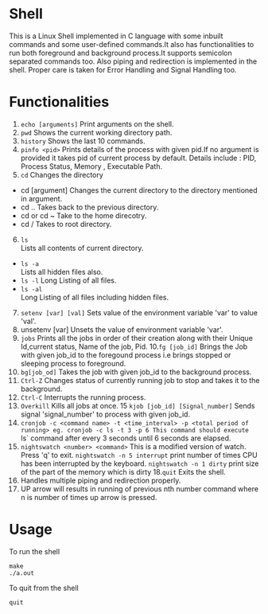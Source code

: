 # Shell
This is a Linux Shell implemented in C language with some inbuilt commands and some user-defined commands.It also has functionalities to run both foreground and background process.It supports semicolon separated commands too. Also piping and redirection is implemented in the shell. Proper care is taken for Error Handling and Signal Handling too.

# Functionalities
1. `echo [arguments]` 
Print arguments on the shell.
2. `pwd`
Shows the current working directory path.
3. `history`
Shows the last 10 commands.
4. `pinfo <pid>`
Prints details of the process with given pid.If no argument is provided it takes pid of current process by default.
Details include : PID, Process Status, Memory , Executable Path.
5. `cd`
Changes the directory
  * cd [argument]
  Changes the current directory to the directory mentioned in argument.
  * cd ..
  Takes back to the previous directory.
  * cd or cd ~
  Take to the home direcotry.
  * cd /
  Takes to root directory.
6. `ls`        
Lists all contents of current directory.       
* `ls -a`        
Lists all hidden files also.
* `ls -l`
Long Listing of all files.      
* `ls -al`       
Long Listing of all files including hidden files.
7. `setenv [var] [val]`
Sets value of the environment variable 'var' to value 'val'.
8. unsetenv [var]
Unsets the value of environment variable 'var'.
9. `jobs`
Prints all the jobs in order of their creation along with their Unique Id,current status, Name of the job, Pid.
10.`fg [job_id]`
Brings the Job with given job_id to the foregound process i.e brings stopped or sleeping process to foreground.
11. `bg[job_od]`
Takes the job with given job_id to the background process.
12. `Ctrl-Z`
Changes status of currently running job to stop and takes it to the background.
13. `Ctrl-C`
Interrupts the running process.
14. `Overkill`
Kills all jobs at once.
15 `kjob [job_id] [Signal_number]`
Sends signal 'signal_number' to process with given job_id.
16. `cronjob -c <command name> -t <time_interval> -p <total period of running>
eg. cronjob -c ls -t 3 -p 6
This command should execute `ls` command after every 3 seconds until 6 seconds
are elapsed.
17. `nightswatch <number> <command>`
This is a modified version of watch. Press 'q' to exit.
`nightswatch -n 5 interrupt`
print number of times CPU has been interrupted by the keyboard.
`nightswatch -n 1 dirty`
print size of the part of the memory which is dirty
18.`quit`
Exits the shell.
19. Handles multiple piping and redirection properly.
20. UP arrow will results in running of previous nth number command where n is number of times up arrow is pressed.

# Usage
To run the shell
```
make
./a.out
```
To quit from the shell
```
quit
```
